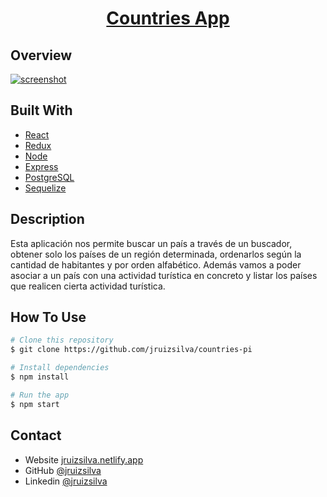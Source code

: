 <h1 align="center"><a href="https://countries-pi-jruizsilva.vercel.app">Countries App</a></h1>

## Overview

<a href="https://countries-pi-jruizsilva.vercel.app">![screenshot](https://i.ibb.co/WBJBYr0/Countries-App.png)</a>

## Built With

- [React](https://reactjs.org/)
- [Redux](https://redux.js.org/)
- [Node](https://nodejs.org/es/)
- [Express](https://expressjs.com/)
- [PostgreSQL](https://www.postgresql.org/)
- [Sequelize](https://sequelize.org/)

## Description

Esta aplicación nos permite buscar un país a través de un buscador, obtener solo los países de un región determinada, ordenarlos según la cantidad de habitantes y por orden alfabético.
Además vamos a poder asociar a un país con una actividad turística en concreto y listar los países que realicen cierta actividad turística.

## How To Use

```bash
# Clone this repository
$ git clone https://github.com/jruizsilva/countries-pi

# Install dependencies
$ npm install

# Run the app
$ npm start
```

## Contact

- Website [jruizsilva.netlify.app](https://jruizsilva.netlify.app/)
- GitHub [@jruizsilva](https://github.com/jruizsilva)
- Linkedin [@jruizsilva](https://www.linkedin.com/in/jruizsilva/)
